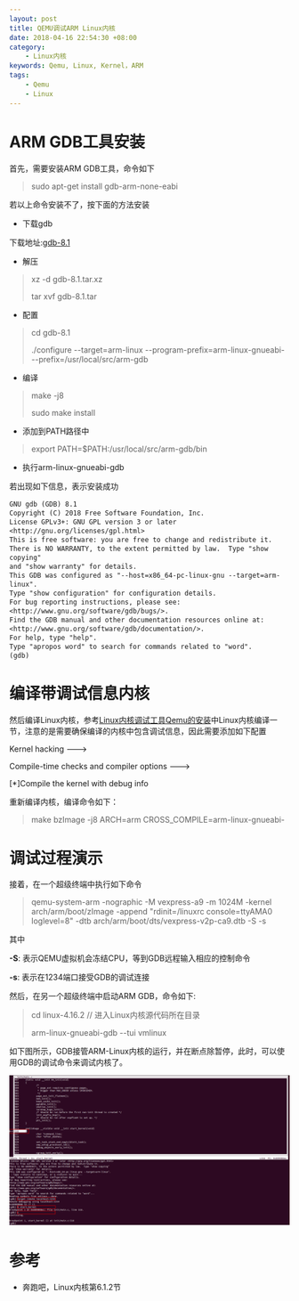 ```yaml
---
layout: post
title: QEMU调试ARM Linux内核
date: 2018-04-16 22:54:30 +08:00
category:
    - Linux内核
keywords: Qemu, Linux, Kernel，ARM
tags:
    - Qemu
    - Linux
---
```


# ARM GDB工具安装

首先，需要安装ARM GDB工具，命令如下

> sudo apt-get install gdb-arm-none-eabi

若以上命令安装不了，按下面的方法安装

- 下载gdb

下载地址:[gdb-8.1](http://ftp.gnu.org/gnu/gdb/gdb-8.1.tar.xz)

- 解压

> xz -d gdb-8.1.tar.xz
>
> tar xvf gdb-8.1.tar

- 配置

> cd gdb-8.1
>
> ./configure \-\-target=arm-linux \-\-program-prefix=arm-linux-gnueabi- \-\-prefix=/usr/local/src/arm-gdb

- 编译

> make -j8
>
> sudo make install

- 添加到PATH路径中

> export PATH=$PATH:/usr/local/src/arm-gdb/bin

- 执行arm-linux-gnueabi-gdb

若出现如下信息，表示安装成功

```
GNU gdb (GDB) 8.1
Copyright (C) 2018 Free Software Foundation, Inc.
License GPLv3+: GNU GPL version 3 or later <http://gnu.org/licenses/gpl.html>
This is free software: you are free to change and redistribute it.
There is NO WARRANTY, to the extent permitted by law.  Type "show copying"
and "show warranty" for details.
This GDB was configured as "--host=x86_64-pc-linux-gnu --target=arm-linux".
Type "show configuration" for configuration details.
For bug reporting instructions, please see:
<http://www.gnu.org/software/gdb/bugs/>.
Find the GDB manual and other documentation resources online at:
<http://www.gnu.org/software/gdb/documentation/>.
For help, type "help".
Type "apropos word" to search for commands related to "word".
(gdb)

```

# 编译带调试信息内核
然后编译Linux内核，参考[Linux内核调试工具Qemu的安装](https://wxer.github.io/2018/04/15/Linux-Kernel-Debug-tools-Qemu/)中Linux内核编译一节，注意的是需要确保编译的内核中包含调试信息，因此需要添加如下配置

Kernel hacking \-\-\->

Compile-time checks and compiler options  \-\-\->

\[*\]Compile the kernel with debug info    

重新编译内核，编译命令如下：

> make bzImage -j8 ARCH=arm CROSS_COMPILE=arm-linux-gnueabi-

# 调试过程演示

接着，在一个超级终端中执行如下命令

> qemu-system-arm -nographic -M vexpress-a9 -m 1024M -kernel arch/arm/boot/zImage -append "rdinit=/linuxrc console=ttyAMA0 loglevel=8" -dtb arch/arm/boot/dts/vexpress-v2p-ca9.dtb -S -s

其中

**-S**: 表示QEMU虚拟机会冻结CPU，等到GDB远程输入相应的控制命令

**-s**: 表示在1234端口接受GDB的调试连接

然后，在另一个超级终端中启动ARM GDB，命令如下:

> cd linux-4.16.2           // 进入Linux内核源代码所在目录
>
> arm-linux-gnueabi-gdb \-\-tui vmlinux

如下图所示，GDB接管ARM-Linux内核的运行，并在断点除暂停，此时，可以使用GDB的调试命令来调试内核了。

![arm-gdb-debug-arm-linux.png](/images/Linux_Kernel/arm-gdb-debug-arm-linux.png)

# 参考

- 奔跑吧，Linux内核第6.1.2节
